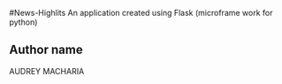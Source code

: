 #News-Highlits
 An application created using Flask (microframe work for python)

 ## Author name
 AUDREY MACHARIA